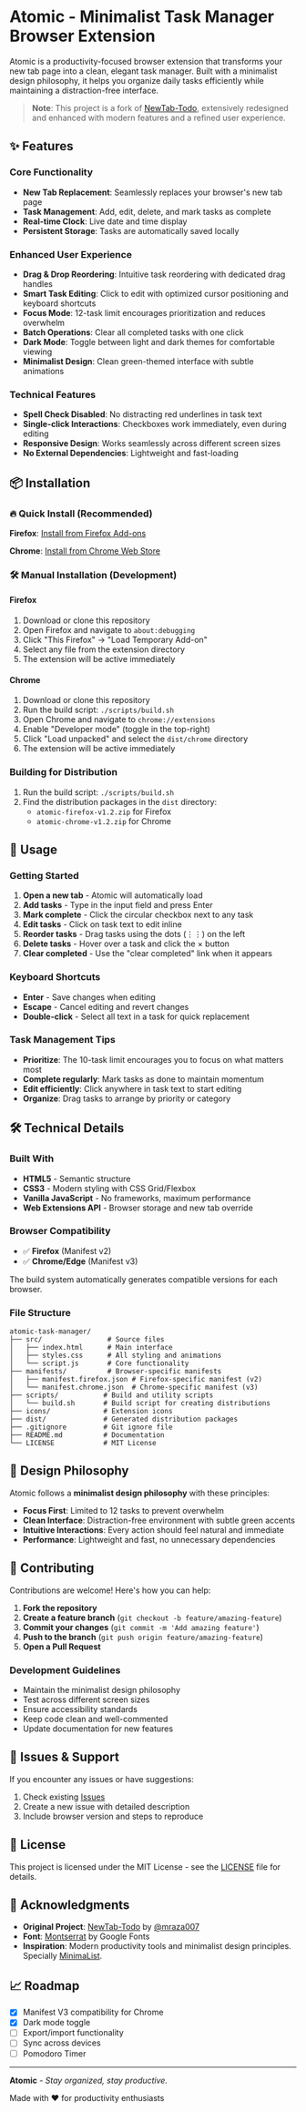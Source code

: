 # Atomic - Minimalist Task Manager Browser Extension

Atomic is a productivity-focused browser extension that transforms your new tab page into a clean, elegant task manager. Built with a minimalist design philosophy, it helps you organize daily tasks efficiently while maintaining a distraction-free interface.

> **Note**: This project is a fork of [NewTab-Todo](https://github.com/mraza007/NewTab-Todo), extensively redesigned and enhanced with modern features and a refined user experience.

## ✨ Features

### Core Functionality
- **New Tab Replacement**: Seamlessly replaces your browser's new tab page
- **Task Management**: Add, edit, delete, and mark tasks as complete
- **Real-time Clock**: Live date and time display
- **Persistent Storage**: Tasks are automatically saved locally

### Enhanced User Experience
- **Drag & Drop Reordering**: Intuitive task reordering with dedicated drag handles
- **Smart Task Editing**: Click to edit with optimized cursor positioning and keyboard shortcuts
- **Focus Mode**: 12-task limit encourages prioritization and reduces overwhelm
- **Batch Operations**: Clear all completed tasks with one click
- **Dark Mode**: Toggle between light and dark themes for comfortable viewing
- **Minimalist Design**: Clean green-themed interface with subtle animations

### Technical Features
- **Spell Check Disabled**: No distracting red underlines in task text
- **Single-click Interactions**: Checkboxes work immediately, even during editing
- **Responsive Design**: Works seamlessly across different screen sizes
- **No External Dependencies**: Lightweight and fast-loading

## 📦 Installation

### 🔥 Quick Install (Recommended)

**Firefox**: [Install from Firefox Add-ons](https://addons.mozilla.org/en-US/firefox/addon/atomic/)

**Chrome**: [Install from Chrome Web Store](https://chromewebstore.google.com/detail/atomic/aeohhggbehahgofgddiahgnncealepnb?hl=en)

### 🛠️ Manual Installation (Development)

#### Firefox
1. Download or clone this repository
2. Open Firefox and navigate to `about:debugging`
3. Click "This Firefox" → "Load Temporary Add-on"
4. Select any file from the extension directory
5. The extension will be active immediately

#### Chrome
1. Download or clone this repository
2. Run the build script: `./scripts/build.sh`
3. Open Chrome and navigate to `chrome://extensions`
4. Enable "Developer mode" (toggle in the top-right)
5. Click "Load unpacked" and select the `dist/chrome` directory
6. The extension will be active immediately

### Building for Distribution
1. Run the build script: `./scripts/build.sh`
2. Find the distribution packages in the `dist` directory:
   - `atomic-firefox-v1.2.zip` for Firefox
   - `atomic-chrome-v1.2.zip` for Chrome

## 🚀 Usage

### Getting Started
1. **Open a new tab** - Atomic will automatically load
2. **Add tasks** - Type in the input field and press Enter
3. **Mark complete** - Click the circular checkbox next to any task
4. **Edit tasks** - Click on task text to edit inline
5. **Reorder tasks** - Drag tasks using the dots (⋮⋮) on the left
6. **Delete tasks** - Hover over a task and click the × button
7. **Clear completed** - Use the "clear completed" link when it appears

### Keyboard Shortcuts
- **Enter** - Save changes when editing
- **Escape** - Cancel editing and revert changes
- **Double-click** - Select all text in a task for quick replacement

### Task Management Tips
- **Prioritize**: The 10-task limit encourages you to focus on what matters most
- **Complete regularly**: Mark tasks as done to maintain momentum
- **Edit efficiently**: Click anywhere in task text to start editing
- **Organize**: Drag tasks to arrange by priority or category

## 🛠️ Technical Details

### Built With
- **HTML5** - Semantic structure
- **CSS3** - Modern styling with CSS Grid/Flexbox
- **Vanilla JavaScript** - No frameworks, maximum performance
- **Web Extensions API** - Browser storage and new tab override

### Browser Compatibility
- ✅ **Firefox** (Manifest v2)
- ✅ **Chrome/Edge** (Manifest v3)

The build system automatically generates compatible versions for each browser.

### File Structure
```
atomic-task-manager/
├── src/                # Source files
│   ├── index.html      # Main interface
│   ├── styles.css      # All styling and animations
│   └── script.js       # Core functionality
├── manifests/          # Browser-specific manifests
│   ├── manifest.firefox.json # Firefox-specific manifest (v2)
│   └── manifest.chrome.json  # Chrome-specific manifest (v3)
├── scripts/           # Build and utility scripts
│   └── build.sh       # Build script for creating distributions
├── icons/             # Extension icons
├── dist/              # Generated distribution packages
├── .gitignore         # Git ignore file
├── README.md          # Documentation
└── LICENSE            # MIT License
```

## 🎨 Design Philosophy

Atomic follows a **minimalist design philosophy** with these principles:

- **Focus First**: Limited to 12 tasks to prevent overwhelm
- **Clean Interface**: Distraction-free environment with subtle green accents
- **Intuitive Interactions**: Every action should feel natural and immediate
- **Performance**: Lightweight and fast, no unnecessary dependencies

## 🤝 Contributing

Contributions are welcome! Here's how you can help:

1. **Fork the repository**
2. **Create a feature branch** (`git checkout -b feature/amazing-feature`)
3. **Commit your changes** (`git commit -m 'Add amazing feature'`)
4. **Push to the branch** (`git push origin feature/amazing-feature`)
5. **Open a Pull Request**

### Development Guidelines
- Maintain the minimalist design philosophy
- Test across different screen sizes
- Ensure accessibility standards
- Keep code clean and well-commented
- Update documentation for new features

## 🐛 Issues & Support

If you encounter any issues or have suggestions:

1. Check existing [Issues](../../issues)
2. Create a new issue with detailed description
3. Include browser version and steps to reproduce

## 📄 License

This project is licensed under the MIT License - see the [LICENSE](LICENSE) file for details.

## 🙏 Acknowledgments

- **Original Project**: [NewTab-Todo](https://github.com/mraza007/NewTab-Todo) by [@mraza007](https://github.com/mraza007)
- **Font**: [Montserrat](https://fonts.google.com/specimen/Montserrat) by Google Fonts
- **Inspiration**: Modern productivity tools and minimalist design principles. Specially [MinimaList](https://apps.apple.com/us/app/to-do-list-minimalist-widget/id993066159).

## 📈 Roadmap

- [x] Manifest V3 compatibility for Chrome
- [x] Dark mode toggle
- [ ] Export/import functionality
- [ ] Sync across devices
- [ ] Pomodoro Timer

---

**Atomic** - *Stay organized, stay productive.*

Made with ❤️ for productivity enthusiasts

